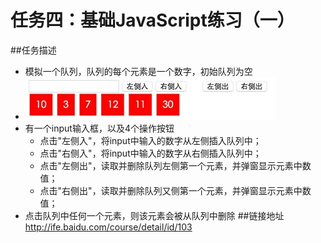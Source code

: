 # 任务四：基础JavaScript练习（一）
##任务描述
- 模拟一个队列，队列的每个元素是一个数字，初始队列为空
- ![如图](task4.jpg)
- 有一个input输入框，以及4个操作按钮
  - 点击"左侧入"，将input中输入的数字从左侧插入队列中；
  - 点击"右侧入"，将input中输入的数字从右侧插入队列中；
  - 点击"左侧出"，读取并删除队列左侧第一个元素，并弹窗显示元素中数值；
  - 点击"右侧出"，读取并删除队列又侧第一个元素，并弹窗显示元素中数值；
- 点击队列中任何一个元素，则该元素会被从队列中删除
##链接地址
http://ife.baidu.com/course/detail/id/103
